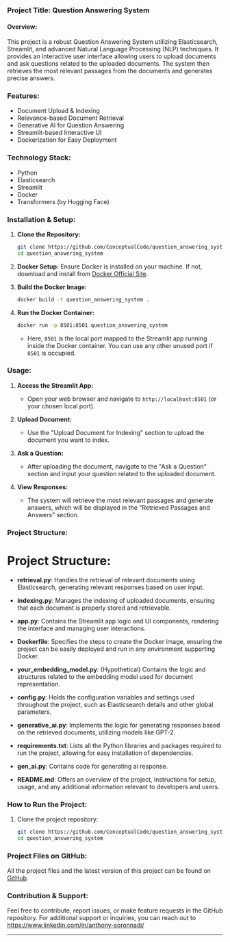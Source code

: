 ### Project Title: Question Answering System

#### Overview:
This project is a robust Question Answering System utilizing Elasticsearch, Streamlit, and advanced Natural Language Processing (NLP) techniques. It provides an interactive user interface allowing users to upload documents and ask questions related to the uploaded documents. The system then retrieves the most relevant passages from the documents and generates precise answers.

### Features:
- Document Upload & Indexing
- Relevance-based Document Retrieval
- Generative AI for Question Answering
- Streamlit-based Interactive UI
- Dockerization for Easy Deployment

### Technology Stack:
- Python
- Elasticsearch
- Streamlit
- Docker
- Transformers (by Hugging Face)

### Installation & Setup:
1. **Clone the Repository:**
   ```sh
   git clone https://github.com/ConceptualCode/question_answering_system.git question_answering_system
   cd question_answering_system
   ```

2. **Docker Setup:**
   Ensure Docker is installed on your machine. If not, download and install from [Docker Official Site](https://docs.docker.com/get-docker/).

3. **Build the Docker Image:**
   ```sh
   docker build -t question_answering_system .
   ```

4. **Run the Docker Container:**
   ```sh
   docker run -p 8501:8501 question_answering_system
   ```

   - Here, `8501` is the local port mapped to the Streamlit app running inside the Docker container. You can use any other unused port if `8501` is occupied.

### Usage:
1. **Access the Streamlit App:**
   - Open your web browser and navigate to `http://localhost:8501` (or your chosen local port).

2. **Upload Document:**
   - Use the "Upload Document for Indexing" section to upload the document you want to index.

3. **Ask a Question:**
   - After uploading the document, navigate to the "Ask a Question" section and input your question related to the uploaded document.

4. **View Responses:**
   - The system will retrieve the most relevant passages and generate answers, which will be displayed in the "Retrieved Passages and Answers" section.

### Project Structure:
# Project Structure:

  - **retrieval.py**: Handles the retrieval of relevant documents using Elasticsearch, generating relevant responses based on user input.
    
  - **indexing.py**: Manages the indexing of uploaded documents, ensuring that each document is properly stored and retrievable.
    
  - **app.py**: Contains the Streamlit app logic and UI components, rendering the interface and managing user interactions.
    
  - **Dockerfile**: Specifies the steps to create the Docker image, ensuring the project can be easily deployed and run in any environment supporting Docker.
    
  - **your_embedding_model.py**: (Hypothetical) Contains the logic and structures related to the embedding model used for document representation.
    
  - **config.py**: Holds the configuration variables and settings used throughout the project, such as Elasticsearch details and other global parameters.
    
  - **generative_ai.py**: Implements the logic for generating responses based on the retrieved documents, utilizing models like GPT-2.
    
  - **requirements.txt**: Lists all the Python libraries and packages required to run the project, allowing for easy installation of dependencies.
    
  - **gen_ai.py**: Contains code for generating ai response.
    
  - **README.md**: Offers an overview of the project, instructions for setup, usage, and any additional information relevant to developers and users.
  
### How to Run the Project:

1. Clone the project repository:
   ```sh
   git clone https://github.com/ConceptualCode/question_answering_system.git question_answering_system
   cd question_answering_system

### Project Files on GitHub:
All the project files and the latest version of this project can be found on [GitHub](https://github.com/ConceptualCode/question_answering_system.git).

### Contribution & Support:
Feel free to contribute, report issues, or make feature requests in the GitHub repository. For additional support or inquiries, you can reach out to https://www.linkedin.com/in/anthony-soronnadi/

---
